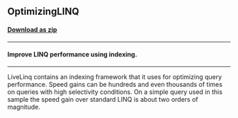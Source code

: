 ## OptimizingLINQ
#### [Download as zip](https://grapecity.github.io/DownGit/#/home?url=https://github.com/GrapeCity/ComponentOne-WPF-Samples/tree/master/NET_462/DataSource/CS/LiveLinq/GettingStarted/OptimizingLINQ)
____
#### Improve LINQ performance using indexing.
____
LiveLinq contains an indexing framework that it uses for optimizing
query performance. Speed gains can be hundreds and even thousands of
times on queries with high selectivity conditions. On a simple query
used in this sample the speed gain over standard LINQ is about
two orders of magnitude.

